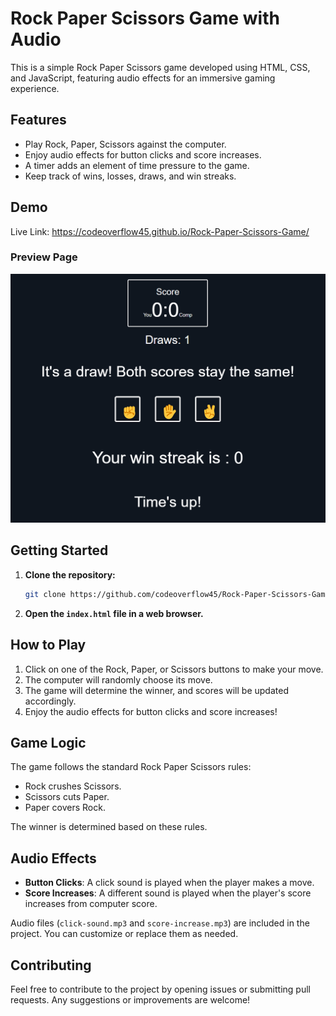 # Rock Paper Scissors Game with Audio

This is a simple Rock Paper Scissors game developed using HTML, CSS, and JavaScript, featuring audio effects for an immersive gaming experience.

## Features

- Play Rock, Paper, Scissors against the computer.
- Enjoy audio effects for button clicks and score increases.
- A timer adds an element of time pressure to the game.
- Keep track of wins, losses, draws, and win streaks.

## Demo

Live Link: https://codeoverflow45.github.io/Rock-Paper-Scissors-Game/


### Preview Page
![Screenshot](https://github.com/codeoverflow45/Rock-Paper-Scissors-Game/blob/main/Screenshot.png.png)


## Getting Started

1. **Clone the repository:**

    ```bash
    git clone https://github.com/codeoverflow45/Rock-Paper-Scissors-Game.git
    ```

2. **Open the `index.html` file in a web browser.**

## How to Play

1. Click on one of the Rock, Paper, or Scissors buttons to make your move.
2. The computer will randomly choose its move.
3. The game will determine the winner, and scores will be updated accordingly.
4. Enjoy the audio effects for button clicks and score increases!

## Game Logic

The game follows the standard Rock Paper Scissors rules:

- Rock crushes Scissors.
- Scissors cuts Paper.
- Paper covers Rock.

The winner is determined based on these rules.

## Audio Effects

- **Button Clicks**: A click sound is played when the player makes a move.
- **Score Increases**: A different sound is played when the player's score increases from computer score.

Audio files (`click-sound.mp3` and `score-increase.mp3`) are included in the project. You can customize or replace them as needed.

## Contributing

Feel free to contribute to the project by opening issues or submitting pull requests. Any suggestions or improvements are welcome!



